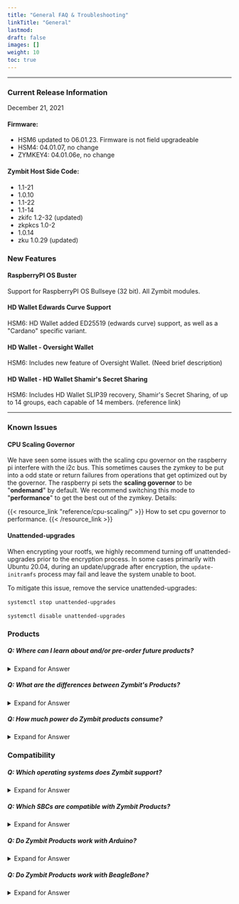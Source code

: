 ```yaml
---
title: "General FAQ & Troubleshooting"
linkTitle: "General"
lastmod:
draft: false
images: []
weight: 10
toc: true
---
```


-----
### **Current Release Information**
December 21, 2021 

#### Firmware: 
 - HSM6 updated to 06.01.23. Firmware is not field upgradeable
 - HSM4: 04.01.07, no change 
 - ZYMKEY4: 04.01.06e, no change

#### Zymbit Host Side Code:
 - 1.1-21
 - 1.0.10
 - 1.1-22
 - 1.1-14
 - zkifc 1.2-32 (updated)
 - zkpkcs 1.0-2
 - 1.0.14
 - zku 1.0.29 (updated)

### New Features
#### RaspberryPI OS Buster
Support for RaspberryPI OS Bullseye (32 bit). All Zymbit modules.

#### HD Wallet Edwards Curve Support
HSM6: HD Wallet added ED25519 (edwards curve) support, as well as a "Cardano" specific variant.

#### HD Wallet - Oversight Wallet
HSM6: Includes new feature of Oversight Wallet. (Need brief description)

#### HD Wallet - HD Wallet Shamir's Secret Sharing
HSM6: Includes HD Wallet SLIP39 recovery, Shamir's Secret Sharing, of up to 14 groups, each capable of 14 members. (reference link)

-----

### **Known Issues**

#### CPU Scaling Governor
We have seen some issues with the scaling cpu governor on the raspberry pi interfere with the i2c bus. This sometimes causes the zymkey to be put into a odd state or return failures from operations that get optimized out by the governor. The raspberry pi sets the **scaling governor** to be "**ondemand**" by default. We recommend switching this mode to "**performance**" to get the best out of the zymkey. Details:

{{< resource_link "reference/cpu-scaling/" >}}
How to set cpu governor to performance.
{{< /resource_link >}}

#### Unattended-upgrades
When encrypting your rootfs, we highly recommend turning off unattended-upgrades prior to the encryption process. In some cases primarily with Ubuntu 20.04, during an update/upgrade after encryption, the `update-initramfs` process may fail and leave the system unable to boot.

To mitigate this issue, remove the service unattended-upgrades:

`systemctl stop unattended-upgrades`

`systemctl disable unattended-upgrades`


### **Products**

##### Q: Where can I learn about and/or pre-order future products?

<details>

<summary>Expand for Answer</summary>

<br>

A: Sign up for our new product email updates at the bottom of [Zymbit's homepage](https://www.zymbit.com/).

-----

</details>

##### Q: What are the differences between Zymbit's Products?

<details>

<summary>Expand for Answer</summary>

<br>

A: See the [Product Comparison Matrix](https://www.zymbit.com/security-modules/#compare-modules) for the differences between Zymkey, HSM4, and HSM6. Please [reach out](https://www.zymbit.com/contact-us/) with any further questions.

-----

</details>

##### Q: How much power do Zymbit products consume?

<details>

<summary>Expand for Answer</summary>

<br>

*   Zymkey-RPi (3.3V): idle approx. 1mA; max active < 25mA with LED off, < 35mA with LED on.
*   Zymkey-USB (5V): idle approx. 1.5mA; max active < 40mA with LEDs off, < 60mA with LEDs on.

See [Power Quality]( https://docs.zymbit.com/reference/power-quality/) for more information.

-----

</details>

### **Compatibility**

##### Q: Which operating systems does Zymbit support?
 
<details>

<summary>Expand for Answer</summary>

<br>

![supported OSs](../supported-os-dots.png) 

-----

</details>

##### Q: Which SBCs are compatible with Zymbit Products?

<details>

<summary>Expand for Answer</summary>

<br>

*  Electrically, the Zymkey-I2C will interface to any single board computer using I2C. Check compatibility with your particular Linux distribution.
*  Raspberry Pi 3, 3B+, 4, Zero
*  RPi Compute Module 3, 4
*  NVIDIA Jetson Nano, Xavier NX

-----

</details>

##### Q: Do Zymbit Products work with Arduino?

<details>

<summary>Expand for Answer</summary>

<br>

A: We have no plans to release an Arduino shield version. While we love Arduinos and use them all the time, they generally don’t have enough resources to handle cryptographic operations at this level.


-----

</details>

##### Q: Do Zymbit Products work with BeagleBone?

<details>

<summary>Expand for Answer</summary>

<br>

A: Zymbit does not officially support the BeagleBoard platform at this time.

-----

</details>
